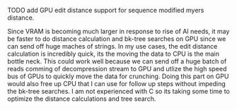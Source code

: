 TODO add GPU edit distance support for sequence modified myers distance.

Since VRAM is becoming much larger in response to rise of AI needs, it may be faster to do distance calculation and bk-tree searches on GPU since we can send off huge maches of strings. In my use cases, the edit distance calculation is incredibly quick, its the moving the data to CPU is the main bottle neck. This could work well because we can send off a huge batch of reads comming of decompression stream to GPU and utlize the high speed bus of GPUs to quickly move the data for crunching. Doing this part on GPU would also free up CPU that I can use for follow up steps without impeding the bk-tree searches. I am not experienced with C so its taking some time to optimize the distance calculations and tree search.
